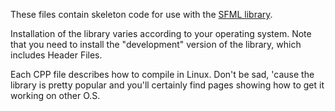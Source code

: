 
These files contain skeleton code for use with the [SFML library](https://www.sfml-dev.org/).

Installation of the library varies according to your operating system.
Note that you need to install the "development" version of the library, which includes Header Files.

Each CPP file describes how to compile in Linux. Don't be sad, 'cause the library is pretty popular and you'll certainly find pages showing how to get it working on other O.S.
